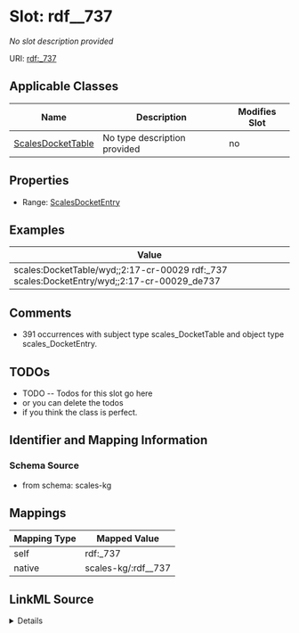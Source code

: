 

# Slot: rdf__737


_No slot description provided_





URI: [rdf:_737](http://www.w3.org/1999/02/22-rdf-syntax-ns#_737)



<!-- no inheritance hierarchy -->





## Applicable Classes

| Name | Description | Modifies Slot |
| --- | --- | --- |
| [ScalesDocketTable](../classes/ScalesDocketTable.md) | No type description provided |  no  |







## Properties

* Range: [ScalesDocketEntry](../classes/ScalesDocketEntry.md)






## Examples

| Value |
| --- |
| scales:DocketTable/wyd;;2:17-cr-00029 rdf:_737 scales:DocketEntry/wyd;;2:17-cr-00029_de737 |

## Comments

* 391 occurrences with subject type scales_DocketTable and object type scales_DocketEntry.

## TODOs

* TODO -- Todos for this slot go here
* or you can delete the todos
* if you think the class is perfect.

## Identifier and Mapping Information







### Schema Source


* from schema: scales-kg




## Mappings

| Mapping Type | Mapped Value |
| ---  | ---  |
| self | rdf:_737 |
| native | scales-kg/:rdf__737 |




## LinkML Source

<details>
```yaml
name: rdf__737
description: No slot description provided
todos:
- TODO -- Todos for this slot go here
- or you can delete the todos
- if you think the class is perfect.
comments:
- 391 occurrences with subject type scales_DocketTable and object type scales_DocketEntry.
examples:
- value: scales:DocketTable/wyd;;2:17-cr-00029 rdf:_737 scales:DocketEntry/wyd;;2:17-cr-00029_de737
from_schema: scales-kg
rank: 1000
slot_uri: rdf:_737
alias: rdf__737
domain_of:
- scales_DocketTable
range: scales_DocketEntry

```
</details>